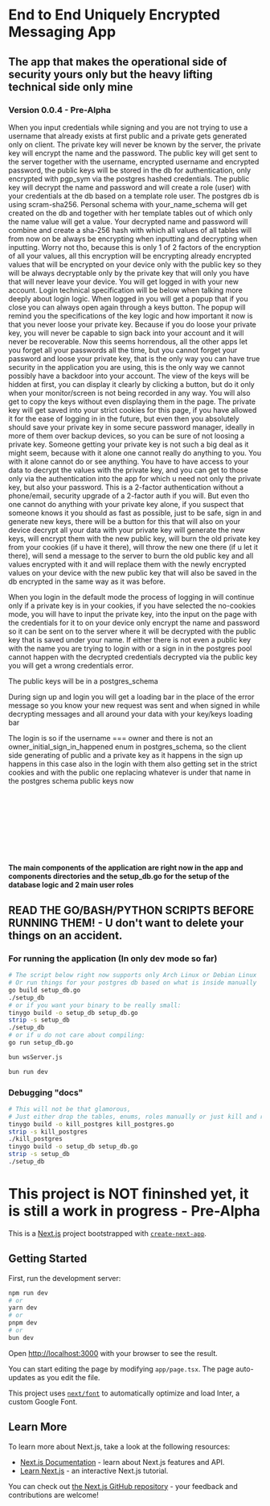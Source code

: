 # End to End Uniquely Encrypted Messaging App

## The app that makes the operational side of security yours only but the heavy lifting technical side only mine

### Version 0.0.4 - Pre-Alpha

When you input credentials while signing and you are not trying to use a username that already exists at first public and a private gets generated only on client. 
The private key will never be known by the server, the private key will encrypt the name and the password. 
The public key will get sent to the server together with the username, encrypted username and encrypted password, the public keys will be stored in the db for authentication, only encrypted with pgp_sym via the postgres hashed credentials.
The public key will decrypt the name and password and will create a role (user) with your credentials at the db based on a template role user.
The postgres db is using scram-sha256.
Personal schema with your_name_schema will get created on the db and together with her template tables out of which only the name value will get a value.
Your decrypted name and password will combine and create a sha-256 hash with which all values of all tables will from now on be always be encrypting when inputting and decrypting when inputting.
Worry not tho, because this is only 1 of 2 factors of the encryption of all your values, all this encryption will be encrypting already encrypted values that will be encrypted on your device only with the public key so they will be always decryptable only by the private key that will only you have that will never leave your device.
You will get logged in with your new account. Login technical specification will be below when talking more deeply about login logic.
When logged in you will get a popup that if you close you can always open again through a keys button.
The popup will remind you the specifications of the key logic and how important it now is that you never loose your private key.
Because if you do loose your private key, you will never be capable to sign back into your account and it will never be recoverable. 
Now this seems horrendous, all the other apps let you forget all your passwords all the time, but you cannot forget your password and loose your private key, that is the only way you can have true security in the application you are using, this is the only way we cannot possibly have a backdoor into your account.
The view of the keys will be hidden at first, you can display it clearly by clicking a button, but do it only when your monitor/screen is not being recorded in any way.
You will also get to copy the keys without even displaying them in the page.
The private key will get saved into your strict cookies for this page, if you have allowed it for the ease of logging in in the future, but even then you absolutely should save your private key in some secure password manager, ideally in more of them over backup devices, so you can be sure of not loosing a private key.
Someone getting your private key is not such a big deal as it might seem, because with it alone one cannot really do anything to you.
You with it alone cannot do or see anything.
You have to have access to your data to decrypt the values with the private key, and you can get to those only via the authentication into the app for which u need not only the private key, but also your password.
This is a 2-factor authentication without a phone/email, security upgrade of a 2-factor auth if you will.
But even tho one cannot do anything with your private key alone, if you suspect that someone knows it you should as fast as possible, just to be safe, sign in and generate new keys, there will be a button for this that will also on your device decrypt all your data with your private key will generate the new keys, will encrypt them with the new public key, will burn the old private key from your cookies (if u have it there), will throw the new one there (if u let it there), will send a message to the server to burn the old public key and all values encrypted with it and will replace them with the newly encrypted values on your device with the new public key that will also be saved in the db encrypted in the same way as it was before.

When you login in the default mode the process of logging in will continue only if a private key is in your cookies, if you have selected the no-cookies mode, you will have to input the private key, into the input on the page with the credentials for it to on your device only encrypt the name and password so it can be sent on to the server where it will be decrypted with the public key that is saved under your name. If either there is not even a public key with the name you are trying to login with or a sign in in the postgres pool cannot happen with the decrypted credentials decrypted via the public key you will get a wrong credentials error.

The public keys will be in a postgres_schema

During sign up and login you will get a loading bar in the place of the error message so you know your new request was sent and when signed in while decrypting messages and all around your data with your key/keys loading bar

The login is so if the username === owner and there is not an owner_initial_sign_in_happened enum in postgres_schema, so the client side generating of public and a private key as it happens in the sign up happens in this case also in the login with them also getting set in the strict cookies and with the public one replacing whatever is under that name in the postgres schema public keys now
<br>
<br>
<br>
<br>
<br>
<br>
<br>
<br>
<br>

#### The main components of the application are right now in the app and components directories and the setup_db.go for the setup of the database logic and 2 main user roles

## READ THE GO/BASH/PYTHON SCRIPTS BEFORE RUNNING THEM! - U don't want to delete your things on an accident.

### For running the application (In only dev mode so far)

```bash
# The script below right now supports only Arch Linux or Debian Linux
# Or run things for your postgres db based on what is inside manually
go build setup_db.go
./setup_db
# or if you want your binary to be really small:
tinygo build -o setup_db setup_db.go
strip -s setup_db
./setup_db
# or if u do not care about compiling:
go run setup_db.go

bun wsServer.js

bun run dev
```

### Debugging "docs"
```bash
# This will not be that glamorous,
# Just either drop the tables, enums, roles manually or just kill and rerun the setup db:
tinygo build -o kill_postgres kill_postgres.go
strip -s kill_postgres
./kill_postgres
tinygo build -o setup_db setup_db.go
strip -s setup_db
./setup_db
```

# This project is NOT fininshed yet, it is still a work in progress - Pre-Alpha

This is a [Next.js](https://nextjs.org/) project bootstrapped with [`create-next-app`](https://github.com/vercel/next.js/tree/canary/packages/create-next-app).

## Getting Started

First, run the development server:

```bash
npm run dev
# or
yarn dev
# or
pnpm dev
# or
bun dev
```

Open [http://localhost:3000](http://localhost:3000) with your browser to see the result.

You can start editing the page by modifying `app/page.tsx`. The page auto-updates as you edit the file.

This project uses [`next/font`](https://nextjs.org/docs/basic-features/font-optimization) to automatically optimize and load Inter, a custom Google Font.

## Learn More

To learn more about Next.js, take a look at the following resources:

-   [Next.js Documentation](https://nextjs.org/docs) - learn about Next.js features and API.
-   [Learn Next.js](https://nextjs.org/learn) - an interactive Next.js tutorial.

You can check out [the Next.js GitHub repository](https://github.com/vercel/next.js/) - your feedback and contributions are welcome!

